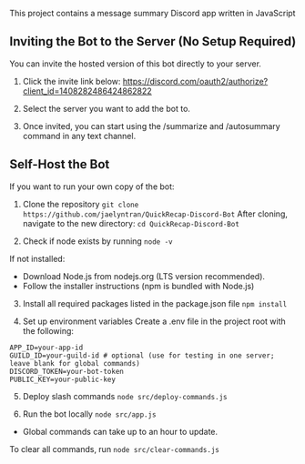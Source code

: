 This project contains a message summary Discord app written in JavaScript

## Inviting the Bot to the Server (No Setup Required)
You can invite the hosted version of this bot directly to your server.

1. Click the invite link below:
https://discord.com/oauth2/authorize?client_id=1408282486424862822

2. Select the server you want to add the bot to.
   
3. Once invited, you can start using the /summarize and /autosummary command in any text channel.


## Self-Host the Bot 
If you want to run your own copy of the bot:

1. Clone the repository
```git clone https://github.com/jaelyntran/QuickRecap-Discord-Bot```
After cloning, navigate to the new directory:
```cd QuickRecap-Discord-Bot```

2. Check if node exists by running
```node -v```

If not installed:
- Download Node.js from nodejs.org (LTS version recommended).
- Follow the installer instructions (npm is bundled with Node.js)

3. Install all required packages listed in the package.json file
```npm install```
   
4. Set up environment variables
Create a .env file in the project root with the following:
```
APP_ID=your-app-id
GUILD_ID=your-guild-id # optional (use for testing in one server; leave blank for global commands)
DISCORD_TOKEN=your-bot-token
PUBLIC_KEY=your-public-key
```

5. Deploy slash commands
```node src/deploy-commands.js```

6. Run the bot locally
```node src/app.js```
* Global commands can take up to an hour to update.

To clear all commands, run
```node src/clear-commands.js```

